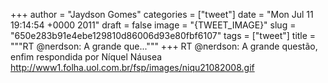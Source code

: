 
+++
author = "Jaydson Gomes"
categories = ["tweet"]
date = "Mon Jul 11 19:14:54 +0000 2011"
draft = false
image = "{TWEET_IMAGE}"
slug = "650e283b91e4ebe129810d86006d93e80fbf6107"
tags = ["tweet"]
title = """RT @nerdson: A grande que..."""
+++
RT @nerdson: A grande questão, enfim respondida por Níquel Náusea http://www1.folha.uol.com.br/fsp/images/niqu21082008.gif
